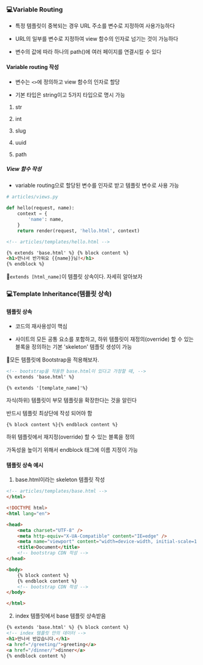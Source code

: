 ### 💻Variable Routing

- 특정 템플릿이 중복되는 경우 URL 주소를 변수로 지정하여 사용가능하다

- URL의 일부를 변수로 지정하여 view 함수의 인자로 넘기는 것이 가능하다

- 변수의 값에 따라 하나의 path()에 여러 페이지를 연결시킬 수 있다

#### Variable routing 작성

- 변수는 `<>`에 정의하고 view 함수의 인자로 할당

- 기본 타입은 string이고 5가지 타입으로 명시 가능

1. str

2. int

3. slug

4. uuid

5. path

##### View 함수 작성

- variable routing으로 할당된 변수를 인자로 받고 템플릿 변수로 사용 가능

```python
# articles/views.py

def hello(request, name):
    context = {
        'name': name,
    }
    return render(request, 'hello.html', context)
```

```html
<!-- articles/templates/hello.html -->

{% extends 'base.html' %} {% block content %}
<h1>만나서 반가워요 {{name}}님!</h1>
{% endblock %}
```

🌟`extends [html_name]`이 템플릿 상속이다. 자세히 알아보자

### 💻Template Inheritance(템플릿 상속)

#### 템플릿 상속

- 코드의 재사용성이 핵심

- 사이트의 모든 공통 요소를 포함하고, 하위 템플릿이 재정의(override) 할 수 있는 블록을 정의하는 기본 'skeleton' 템플릿 생성이 가능

🌟모든 템플릿에 Bootstrap을 적용해보자.

```html
<!-- bootstrap을 적용한 base.html이 있다고 가정할 때, -->
{% extends 'base.html' %}
```

`{% extends '[template_name]'%}`

자식(하위) 템플릿이 부모 템플릿을 확장한다는 것을 알린다

반드시 템플릿 최상단에 작성 되어야 함

`{% block content %}{% endblock content %}`

하위 템플릿에서 재지정(override) 할 수 있는 블록을 정의

가독성을 높이기 위해서 endblock 태그에 이름 지정이 가능

#### 템플릿 상속 예시

1. base.html이라는 skeleton 템플릿 작성

```html
<!-- articles/templates/base.html -->
</html>

<!DOCTYPE html>
<html lang="en">

<head>
    <meta charset="UTF-8" />
    <meta http-equiv="X-UA-Compatible" content="IE=edge" />
    <meta name="viewport" content="width=device-width, initial-scale=1.0" />
    <title>Document</title>
    <!-- bootstrap CDN 작성 -->
</head>

<body>
    {% block content %}
    {% endblock content %}
    <!-- bootstrap CDN 작성 -->
</body>

</html>
```

2. index 템플릿에서 base 템플릿 상속받음

```html
{% extends 'base.html' %} {% block content %}
<!-- index 템플릿 만의 데이터 -->
<h1>만나서 반갑습니다.</h1>
<a href="/greeting/">greeting</a>
<a href="/dinner/">dinner</a>
{% endblock content %}
```
